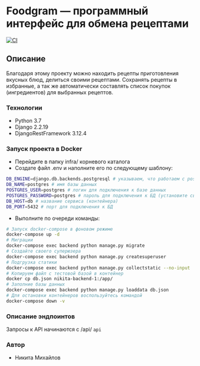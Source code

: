 # Foodgram — программный интерфейс для обмена рецептами

[![CI](https://github.com/sonikk666/foodgram-project-react/actions/workflows/diplom_workflow.yaml/badge.svg?branch=master)](http://51.250.9.36/)

## Описание

Благодаря этому проекту можно находить рецепты приготовления вкусных блюд, делиться своими рецептами. Сохранять рецепты в избранные, а так же автоматически составлять список покупок (ингредиентов) для выбранных рецептов.

### Технологии

- Python 3.7
- Django 2.2.19
- DjangoRestFramework 3.12.4

### Запуск проекта в Docker

- Перейдите в папку infra/ корневого каталога
- Создате файл .env и наполните его по следующему шаблону:

```bash
DB_ENGINE=django.db.backends.postgresql # указываем, что работаем с postgresql
DB_NAME=postgres # имя базы данных
POSTGRES_USER=postgres # логин для подключения к базе данных
POSTGRES_PASSWORD=postgres # пароль для подключения к БД (установите свой)
DB_HOST=db # название сервиса (контейнера)
DB_PORT=5432 # порт для подключения к БД
```

- Выполните по очереди команды:

```bash
# Запуск docker-compose в фоновом режиме
docker-compose up -d
# Миграции
docker-compose exec backend python manage.py migrate
# Создайте своего суперюзера
docker-compose exec backend python manage.py createsuperuser
# Подгрузка статики
docker-compose exec backend python manage.py collectstatic --no-input
# Копируем файл с тестовой базой в контейнер
docker cp db.json nikita-backend-1:/app/
# Заполние базы данных
docker-compose exec backend python manage.py loaddata db.json
# Для остановки контейнеров воспользуйтесь командой
docker-compose down -v
```

### Описание эндпоинтов

Запросы к API начинаются с /api/ ```api```

<!-- В разработке -->

### Автор

- Никита Михайлов
